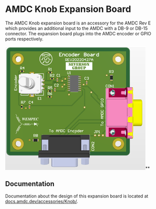 
# AMDC Knob Expansion Board

The AMDC Knob expansion board is an accessory for the AMDC Rev E which provides an additional input to the AMDC with a DB-9 or DB-15 connector. The expansion board plugs into the AMDC encoder or GPIO ports respectively.

  
[![PCD_3D](https://github.com/Severson-Group/AMDC-Hardware/raw/develop/Accessories/ExpansionBoard_Knob/REV20220427A/PCB_3D_Top.png)](https://github.com/Severson-Group/AMDC-Hardware/blob/develop/Accessories/ExpansionBoard_Knob/REV20220427A/PCB_3D_Top.png)**



## [](https://github.com/Severson-Group/AMDC-Hardware/tree/develop/Accessories/ExpansionBoard_Knob#documentation)Documentation

Documentation about the design of this expansion board is located at  [docs.amdc.dev/accessories/Knob/](https://docs.amdc.dev/accessories/Knob/index.html).